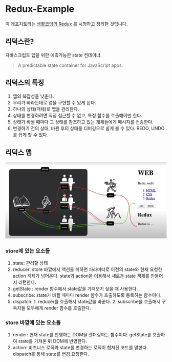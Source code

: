 # Redux-Example

이 레포지토리는 [생활코딩의 Redux](https://www.youtube.com/playlist?list=PLuHgQVnccGMB-iGMgONoRPArZfjRuRNVc) 를 시청하고 정리한 것입니다.

## 리덕스란?
자바스크립트 앱을 위한 예측가능한 state 컨테이너.
> A predictable state container for JavaScript apps.

## 리덕스의 특징
1. 앱의 복잡성을 낮춘다.
2. 우리가 바라는대로 앱을 구현할 수 있게 된다.
3. 하나의 상태(객체)로 앱을 관리한다.
4. 상태를 변경하려면 직접 접근할 수 없고, 특정 함수를 호출해야만 한다.
5. 상태가 바뀔 때마다 그 상태를 참조하고 있는 개체들에게 메시지를 전송한다.
6. 변경하기 전의 상태, 바뀐 후의 상태를 디버깅으로 쉽게 볼 수 있다. REDO, UNDO를 쉽게 할 수 있다.

## 리덕스 맵
<img src="./redux_map.png" alt="redux map" title="리덕스 맵"></img>

### store에 있는 요소들
1. state: 관리할 상태
2. reducer: store 바깥에서 액션을 취하면 파라미터로 이전의 state와 현재 요청한 action 객체가 넘어온다. state와 action을 이용해서 새로운 state 객체를 만들어서 리턴한다.
3. getState : render 함수에서 state값을 가져오기 싶을 때 사용한다.
4. subscribe: state가 바뀔 때마다 render 함수가 호출하도록 등록하는 함수이다.
5. dispatch: 1. reducer를 호출해서 state값을 바꾼다. 2. subscribe을 호출해서 구독자들 모두에게 render 함수를 호출한다.
### store 바깥에 있는 요소들
1. render: 현재 state를 반영하는 DOM을 렌더링하는 함수이다. getState를 호출하여 state를 가져온 뒤 DOM에 반영한다.
2. action: 비즈니스 로직과 state를 변경하는 로직이 합쳐진 코드를 말한다. dispatch를 통해 state를 변경 요청한다.

